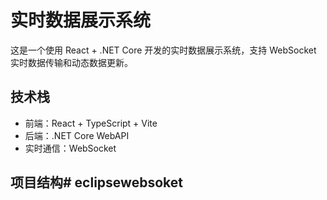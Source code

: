 # 实时数据展示系统

这是一个使用 React + .NET Core 开发的实时数据展示系统，支持 WebSocket 实时数据传输和动态数据更新。

## 技术栈

- 前端：React + TypeScript + Vite
- 后端：.NET Core WebAPI
- 实时通信：WebSocket

## 项目结构#   e c l i p s e w e b s o k e t  
 
